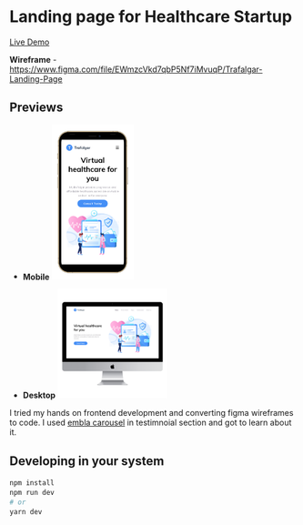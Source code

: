 # Landing page for Healthcare Startup

[Live Demo](https://healthcare-design-to-code-nextjs.vercel.app/)

**Wireframe** -
https://www.figma.com/file/EWmzcVkd7qbP5Nf7iMvuqP/Trafalgar-Landing-Page

## Previews

-   **Mobile** 
    <img src="./public/assets/previews/phone.png" width="30%" />

-   **Desktop**
    <img src="./public/assets/previews/desktop.png" width="40%"/>

I tried my hands on frontend development and converting figma wireframes to code.
I used [embla carousel](https://www.embla-carousel.com/) in testimnoial section and got to learn about it.

## Developing in your system

```bash
npm install
npm run dev
# or
yarn dev
```
